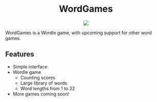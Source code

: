 <h1 align="center">
  WordGames
</h1>

<p align="center">
<a href="https://opensource.org/licenses/MIT">
  <img src="https://img.shields.io/badge/License-MIT-yellow.svg">
</a>
</p>

WordGames is a Wordle game, with upcoming support for other word games.

## Features

- Simple interface
- Wordle game
  + Counting scores
  + Large library of words
  + Word lengths from 1 to 22
- More games coming soon!
